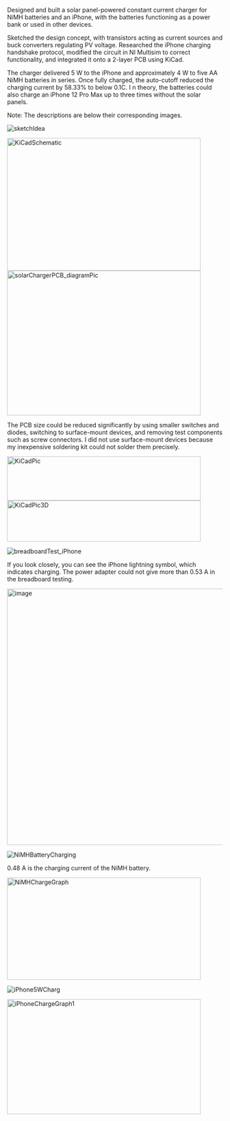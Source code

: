 Designed and built a solar panel-powered constant current charger for NiMH batteries and an iPhone, 
with the batteries functioning as a power bank or used in other devices.

Sketched the design concept, with transistors acting as current sources and buck converters regulating PV voltage. 
Researched the iPhone charging handshake protocol, modified the circuit in NI Multisim to correct functionality, and integrated it onto a 2-layer PCB using KiCad.

The charger delivered 5 W to the iPhone and approximately 4 W to five AA NiMH batteries in series. 
Once fully charged, the auto-cutoff reduced the charging current by 58.33% to below 0.1C. I
n theory, the batteries could also charge an iPhone 12 Pro Max up to three times without the solar panels.

Note: The descriptions are below their corresponding images.

![sketchIdea](https://github.com/user-attachments/assets/a798d90c-eaf5-4b76-b7a3-2d167c629f24)

<img width="452" height="310" alt="KiCadSchematic" src="https://github.com/user-attachments/assets/27abac9c-3c68-4ecf-8c56-6b1fb8303408" />

<img width="452" height="338" alt="solarChargerPCB_diagramPic" src="https://github.com/user-attachments/assets/0beba35f-348f-4680-a6ce-3043729a4e4e" />

The PCB size could be reduced significantly by using smaller switches and diodes, 
switching to surface-mount devices, and removing test components such as screw connectors. 
I did not use surface-mount devices because my inexpensive soldering kit could not solder them precisely.


<img width="452" height="103" alt="KiCadPic" src="https://github.com/user-attachments/assets/3de56da4-e0ac-41f8-99d5-0ff58d4aa47c" />

<img width="452" height="96" alt="KiCadPic3D" src="https://github.com/user-attachments/assets/f6273008-9e21-4305-918d-26eba389186c" />

![breadboardTest_iPhone](https://github.com/user-attachments/assets/f18b6622-74e6-42cb-978d-7142cfd17847)

If you look closely, you can see the iPhone lightning symbol, which indicates charging. 
The power adapter could not give more than 0.53 A in the breadboard testing.

<img width="940" height="599" alt="image" src="https://github.com/user-attachments/assets/356b1c90-31ff-46f3-bd56-34be84826407" />

![NiMHBatteryCharging](https://github.com/user-attachments/assets/77f162cd-4f6b-4a62-8642-5ab6176955d2)

0.48 A is the charging current of the NiMH battery.

<img width="452" height="239" alt="NiMHChargeGraph" src="https://github.com/user-attachments/assets/34b08b46-f177-4980-bd69-2e78b5c5fa1b" />

![iPhone5WCharg](https://github.com/user-attachments/assets/f9acb1dd-e3b3-4317-9361-545f94991015)

<img width="452" height="269" alt="iPhoneChargeGraph1" src="https://github.com/user-attachments/assets/9ec02643-34d9-4bdd-be50-32ae7d992c6a" />
